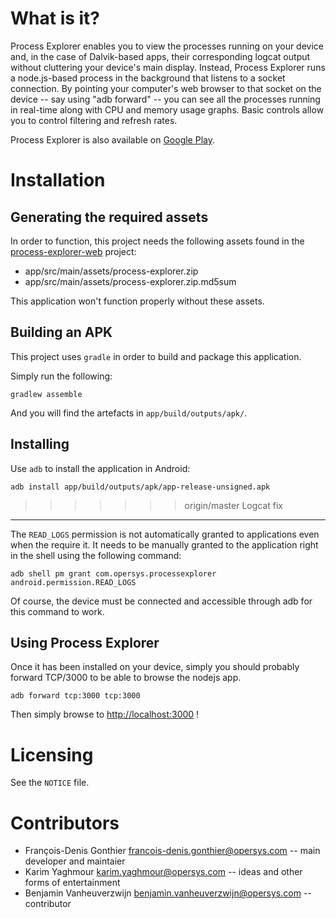 What is it?
===========

Process Explorer enables you to view the processes running on your device and,
in the case of Dalvik-based apps, their corresponding logcat output without
cluttering your device's main display. Instead, Process Explorer runs a
node.js-based process in the background that listens to a socket connection. By
pointing your computer's web browser to that socket on the device -- say using
"adb forward" -- you can see all the processes running in real-time along with
CPU and memory usage graphs. Basic controls allow you to control filtering and
refresh rates.

Process Explorer is also available on [Google Play](https://play.google.com/store/apps/details?id=com.opersys.processexplorer).

Installation
============

Generating the required assets
------------------------------

In order to function, this project needs the following assets found in the
[process-explorer-web](https://github.com/opersys/process-explorer-web) project:

* app/src/main/assets/process-explorer.zip
* app/src/main/assets/process-explorer.zip.md5sum

This application won't function properly without these assets.

Building an APK
---------------

This project uses `gradle` in order to build and package this application.

Simply run the following:

    gradlew assemble

And you will find the artefacts in `app/build/outputs/apk/`.

Installing
----------

Use `adb` to install the application in Android:

    adb install app/build/outputs/apk/app-release-unsigned.apk

>>>>>>> origin/master
Logcat fix
----------

The `READ_LOGS` permission is not automatically granted to applications
even when the require it. It needs to be manually granted to the
application right in the shell using the following command:

    adb shell pm grant com.opersys.processexplorer android.permission.READ_LOGS

Of course, the device must be connected and accessible through adb
for this command to work.

Using Process Explorer
----------------------

Once it has been installed on your device, simply you should probably forward
TCP/3000 to be able to browse the nodejs app.

    adb forward tcp:3000 tcp:3000

Then simply browse to [http://localhost:3000](http://localhost:3000) !

Licensing
=========

See the `NOTICE` file.

Contributors
============

* François-Denis Gonthier <francois-denis.gonthier@opersys.com> -- main developer and maintaier
* Karim Yaghmour <karim.yaghmour@opersys.com> -- ideas and other forms of entertainment
* Benjamin Vanheuverzwijn <benjamin.vanheuverzwijn@opersys.com> -- contributor
